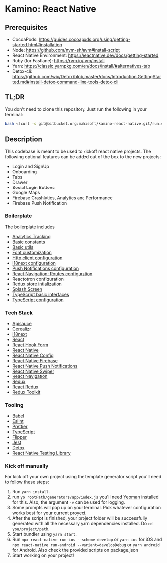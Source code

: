 # Kamino: React Native

## Prerequisites

- CocoaPods: https://guides.cocoapods.org/using/getting-started.html#installation
- Node: https://github.com/nvm-sh/nvm#install-script
- React Native Environment: https://reactnative.dev/docs/getting-started
- Ruby (for Fastlane): https://rvm.io/rvm/install
- Yarn: https://classic.yarnpkg.com/en/docs/install/#alternatives-tab
- Detox-cli: https://github.com/wix/Detox/blob/master/docs/Introduction.GettingStarted.md#install-detox-command-line-tools-detox-cli

## TL;DR

You don't need to clone this repository. Just run the following in your terminal:

```bash
bash <(curl -s git@bitbucket.org:mahisoft/kamino-react-native.git/run.sh)
```

## Description

This codebase is meant to be used to kickoff react native projects.
The following optional features can be added out of the box to the new projects:

- Login and SignUp
- Onboarding
- Tabs
- Drawer
- Social Login Buttons
- Google Maps
- Firebase Crashlytics, Analytics and Performance
- Firebase Push Notification

### Boilerplate

The boilerplate includes

- [Analytics Tracking](/generators/app/templates/src/redux/middlewares/analyticsMiddleware.js)
- [Basic constants](/generators/app/templates/src/constants)
- [Basic utils](/generators/app/templates/src/utils)
- [Font customization](/generators/app/templates/src/config/fonts.js)
- [Http client configuration](/generators/app/templates/src/config/api.js)
- [i18next configuration](/generators/app/templates/src/config/i18n.js)
- [Push Notifications configuration](/generators/app/templates/src/config/pushNotifications.js)
- [React Navigation: Routes configuration](/generators/app/templates/src/app/components/AppNavigator/navigator.ejs)
- [Reactotron configuration](/generators/app/templates/src/config/reactotronConfig.ejs)
- [Redux store intialization](/generators/app/templates/src/redux/store.ejs)
- [Splash Screen](/generators/app/tasks/appSetup/coreFiles/splashScreenSetup.js)
- [TypeScript basic interfaces](/generators/app/templates/src/interfaces)
- [TypeScript configuration](/generators/app/templates/tsconfig.json)

### Tech Stack

- [Apisauce](https://github.com/skellock/apisauce)
- [Cerealizr](https://github.com/damfinkel/cerealizr)
- [i18next](https://www.i18next.com/)
- [React](https://reactjs.org/)
- [React Hook Form](https://react-hook-form.com/)
- [React Native](https://reactnative.dev/)
- [React Native Config](https://github.com/luggit/react-native-config)
- [React Native Firebase](https://invertase.io/oss/react-native-firebase)
- [React Native Push Notifications](https://github.com/zo0r/react-native-push-notification)
- [React Native Swiper](https://github.com/leecade/react-native-swiper)
- [React Navigation](https://reactnavigation.org/)
- [Redux](http://redux.js.org/)
- [React Redux](https://react-redux.js.org/)
- [Redux Toolkit](https://redux-toolkit.js.org/)

### Tooling

- [Babel](https://babeljs.io/)
- [Eslint](http://eslint.org/)
- [Prettier](https://github.com/prettier/prettier)
- [TypeScript](https://www.typescriptlang.org/)
- [Flipper](https://fbflipper.com/)
- [Jest](https://jestjs.io/)
- [Detox](https://github.com/wix/Detox)
- [React Native Testing Library](https://github.com/callstack/react-native-testing-library)

### Kick off manually

For kick off your own project using the template generator script you'll need to follow these steps:

1. Run `yarn install`.
2. run `yo rootPath/generators/app/index.js` you'll need [Yeoman](https://yeoman.io/learning/index.html) installed for this. Also, the argument `-v` can be used for logging.
3. Some prompts will pop up on your terminal. Pick whatever configuration works best for your current proyect.
4. After the script is finished, your project folder will be successfully generated with all the necessary yarn dependencies installed. Do `cd you/project/path`.
5. Start bundler using `yarn start`.
6. Run `npx react-native run-ios --scheme develop` or `yarn ios` for iOS and `npx react-native run-android --variant=developDebug` or `yarn android` for Android. Also check the provided scripts on package.json
7. Start working on your project!
